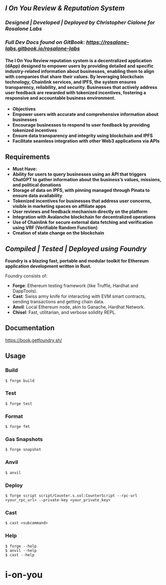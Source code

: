 ## *I On You Review & Reputation System*
### *Designed | Developed | Deployed by Christopher Cialone for Rosalone Labs*
### *Full Dev Docs found on GitBook: https://rosalone-labs.gitbook.io/rosalone-labs*

#### The I On You Review reputation system is a decentralized application (dApp) designed to empower users by providing detailed and specific industry-related information about businesses, enabling them to align with companies that share their values. By leveraging blockchain technology, Chainlink services, and IPFS, the system ensures transparency, reliability, and security. Businesses that actively address user feedback are rewarded with tokenized incentives, fostering a responsive and accountable business environment.

- **Objectives**
- **Empower users with accurate and comprehensive information about businesses**
- **Encourage businesses to respond to user feedback by providing tokenized incentives**
- **Ensure data transparency and integrity using blockchain and IPFS**
- **Facilitate seamless integration with other Web3 applications via APIs**

## Requirements
- **Must Have:**
- **Ability for users to query businesses using an API that triggers ChatGPT to gather information about the business’s values, missions, and political donations**
- **Storage of data on IPFS, with pinning managed through Pinata to ensure data availability**
- **Tokenized incentives for businesses that address user concerns, visible in marketing spaces on affiliate apps**
- **User reviews and feedback mechanism directly on the platform**
- **Integration with Avalanche blockchain for decentralized operations**
- **Use of Chainlink for secure external data fetching and verification using VRF (Verifiable Random Function)**
- **Creation of state change on the blockchain**
  
## *Compiled | Tested | Deployed using Foundry*

**Foundry is a blazing fast, portable and modular toolkit for Ethereum application development written in Rust.**

Foundry consists of:

-   **Forge**: Ethereum testing framework (like Truffle, Hardhat and DappTools).
-   **Cast**: Swiss army knife for interacting with EVM smart contracts, sending transactions and getting chain data.
-   **Anvil**: Local Ethereum node, akin to Ganache, Hardhat Network.
-   **Chisel**: Fast, utilitarian, and verbose solidity REPL.

## Documentation

https://book.getfoundry.sh/

## Usage

### Build

```shell
$ forge build
```

### Test

```shell
$ forge test
```

### Format

```shell
$ forge fmt
```

### Gas Snapshots

```shell
$ forge snapshot
```

### Anvil

```shell
$ anvil
```

### Deploy

```shell
$ forge script script/Counter.s.sol:CounterScript --rpc-url <your_rpc_url> --private-key <your_private_key>
```

### Cast

```shell
$ cast <subcommand>
```

### Help

```shell
$ forge --help
$ anvil --help
$ cast --help
```
# i-on-you
